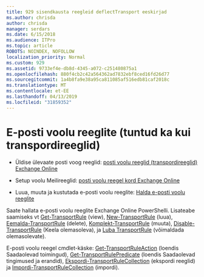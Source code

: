 ```yaml
---
title: 929 sisendkausta reegleid deflectTransport eeskirjad
ms.author: chrisda
author: chrisda
manager: serdars
ms.date: 6/15/2018
ms.audience: ITPro
ms.topic: article
ROBOTS: NOINDEX, NOFOLLOW
localization_priority: Normal
ms.custom: 929
ms.assetid: 9733ef4e-db8d-4345-a072-c251480875a1
ms.openlocfilehash: 880f4cb2c42a564362ad7832ebf8ced16fd26d77
ms.sourcegitcommit: 1a4b8fa9e38a95ca811085af516edb81caf2018c
ms.translationtype: MT
ms.contentlocale: et-EE
ms.lasthandoff: 04/13/2019
ms.locfileid: "31859352"
---
```

# <a name="mail-flow-rules-also-known-as-transport-rules"></a>E-posti voolu reeglite (tuntud ka kui transpordireeglid)

- Üldise ülevaate posti voog reeglid: [posti voolu reeglid (transpordireeglid) Exchange Online](https://technet.microsoft.com/library/jj919238.aspx)

- Setup voolu Meilireeglid: [posti voolu reegel kord Exchange Online](https://technet.microsoft.com/library/dn600436.aspx)

- Luua, muuta ja kustutada e-posti voolu reeglite: [Halda e-posti voolu reeglite](https://technet.microsoft.com/library/jj657505.aspx)

Saate hallata e-posti voolu reeglite Exchange Online PowerShelli. Lisateabe saamiseks vt [Get-TransportRule](https://docs.microsoft.com/powershell/module/exchange/policy-and-compliance/get-transportrule) (view), [New-TransportRule](https://docs.microsoft.com/powershell/module/exchange/policy-and-compliance/new-transportrule) (luua), [Eemalda-TransportRule](https://docs.microsoft.com/powershell/module/exchange/policy-and-compliance/remove-transportrule) (delete), [Komplekt-TransportRule](https://docs.microsoft.com/powershell/module/exchange/policy-and-compliance/set-transportrule) (muuta), [Disable-TransportRule](https://docs.microsoft.com/powershell/module/exchange/policy-and-compliance/disable-transportrule) (Keela olemasoleva), ja [Luba TransportRule](https://docs.microsoft.com/powershell/module/exchange/policy-and-compliance/enable-transportrule) (võimaldada olemasolevate).

E-posti voolu reegel cmdlet-käske: [Get-TransportRuleAction](https://docs.microsoft.com/powershell/module/exchange/policy-and-compliance/get-transportruleaction) (loendis Saadaolevad toimingud), [Get-TransportRulePredicate](https://docs.microsoft.com/powershell/module/exchange/policy-and-compliance/get-transportrulepredicate) (loendis Saadaolevad tingimused ja erandid), [Ekspordi-TransportRuleCollection](https://docs.microsoft.com/powershell/module/exchange/policy-and-compliance/export-transportrulecollection) (ekspordi reeglid) ja [ Impordi-TransportRuleCollection](https://docs.microsoft.com/powershell/module/exchange/policy-and-compliance/import-transportrulecollection) (impordi).

